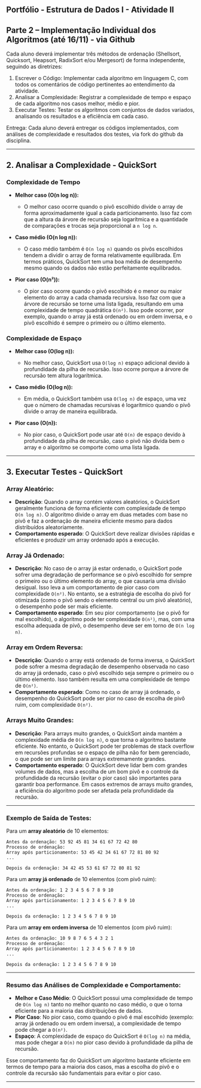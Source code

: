 ## **Portfólio - Estrutura de Dados I - Atividade II**

## **Parte 2** – Implementação Individual dos Algoritmos (até 16/11) - via Github

Cada aluno deverá implementar três métodos de ordenação (Shellsort, Quicksort, Heapsort, RadixSort e/ou Mergesort) de forma independente, seguindo as diretrizes:

1. Escrever o Código: Implementar cada algoritmo em linguagem C, com todos os comentários de código pertinentes ao entendimento da atividade.
2. Analisar a Complexidade: Registrar a complexidade de tempo e espaço de cada algoritmo nos casos melhor, médio e pior.
3. Executar Testes: Testar os algoritmos com conjuntos de dados variados, analisando os resultados e a eficiência em cada caso.

Entrega: Cada aluno deverá entregar os códigos implementados, com análises de complexidade e resultados dos testes, via fork do github da disciplina.

---

## **2. Analisar a Complexidade** - QuickSort

### **Complexidade de Tempo**

- **Melhor caso (O(n log n)):**
  - O melhor caso ocorre quando o pivô escolhido divide o array de forma aproximadamente igual a cada particionamento. Isso faz com que a altura da árvore de recursão seja logarítmica e a quantidade de comparações e trocas seja proporcional a `n log n`.

- **Caso médio (O(n log n)):**
  - O caso médio também é `O(n log n)` quando os pivôs escolhidos tendem a dividir o array de forma relativamente equilibrada. Em termos práticos, QuickSort tem uma boa média de desempenho mesmo quando os dados não estão perfeitamente equilibrados.

- **Pior caso (O(n²)):**
  - O pior caso ocorre quando o pivô escolhido é o menor ou maior elemento do array a cada chamada recursiva. Isso faz com que a árvore de recursão se torne uma lista ligada, resultando em uma complexidade de tempo quadrática `O(n²)`. Isso pode ocorrer, por exemplo, quando o array já está ordenado ou em ordem inversa, e o pivô escolhido é sempre o primeiro ou o último elemento.

### **Complexidade de Espaço**

- **Melhor caso (O(log n)):**
  - No melhor caso, QuickSort usa `O(log n)` espaço adicional devido à profundidade da pilha de recursão. Isso ocorre porque a árvore de recursão tem altura logarítmica.

- **Caso médio (O(log n)):**
  - Em média, o QuickSort também usa `O(log n)` de espaço, uma vez que o número de chamadas recursivas é logarítmico quando o pivô divide o array de maneira equilibrada.

- **Pior caso (O(n)):**
  - No pior caso, o QuickSort pode usar até `O(n)` de espaço devido à profundidade da pilha de recursão, caso o pivô não divida bem o array e o algoritmo se comporte como uma lista ligada.

---

## **3. Executar Testes** - QuickSort

### **Array Aleatório:**
- **Descrição**: Quando o array contém valores aleatórios, o QuickSort geralmente funciona de forma eficiente com complexidade de tempo `O(n log n)`. O algoritmo divide o array em duas metades com base no pivô e faz a ordenação de maneira eficiente mesmo para dados distribuídos aleatoriamente.
- **Comportamento esperado**: O QuickSort deve realizar divisões rápidas e eficientes e produzir um array ordenado após a execução.

### **Array Já Ordenado:**
- **Descrição**: No caso de o array já estar ordenado, o QuickSort pode sofrer uma degradação de performance se o pivô escolhido for sempre o primeiro ou o último elemento do array, o que causaria uma divisão desigual. Isso leva a um comportamento de pior caso com complexidade `O(n²)`. No entanto, se a estratégia de escolha do pivô for otimizada (como o pivô sendo o elemento central ou um pivô aleatório), o desempenho pode ser mais eficiente.
- **Comportamento esperado**: Em seu pior comportamento (se o pivô for mal escolhido), o algoritmo pode ter complexidade `O(n²)`, mas, com uma escolha adequada de pivô, o desempenho deve ser em torno de `O(n log n)`.

### **Array em Ordem Reversa:**
- **Descrição**: Quando o array está ordenado de forma inversa, o QuickSort pode sofrer a mesma degradação de desempenho observada no caso do array já ordenado, caso o pivô escolhido seja sempre o primeiro ou o último elemento. Isso também resulta em uma complexidade de tempo de `O(n²)`.
- **Comportamento esperado**: Como no caso de array já ordenado, o desempenho do QuickSort pode ser pior no caso de escolha de pivô ruim, com complexidade `O(n²)`.

### **Arrays Muito Grandes:**
- **Descrição**: Para arrays muito grandes, o QuickSort ainda mantém a complexidade média de `O(n log n)`, o que torna o algoritmo bastante eficiente. No entanto, o QuickSort pode ter problemas de stack overflow em recursões profundas se o espaço de pilha não for bem gerenciado, o que pode ser um limite para arrays extremamente grandes.
- **Comportamento esperado**: O QuickSort deve lidar bem com grandes volumes de dados, mas a escolha de um bom pivô e o controle da profundidade da recursão (evitar o pior caso) são importantes para garantir boa performance. Em casos extremos de arrays muito grandes, a eficiência do algoritmo pode ser afetada pela profundidade da recursão.

---

### **Exemplo de Saída de Testes**:

Para um **array aleatório** de 10 elementos:

```
Antes da ordenação: 53 92 45 81 34 61 67 72 42 80
Processo de ordenação:
Array após particionamento: 53 45 42 34 61 67 72 81 80 92
...

Depois da ordenação: 34 42 45 53 61 67 72 80 81 92
```

Para um **array já ordenado** de 10 elementos (com pivô ruim):

```
Antes da ordenação: 1 2 3 4 5 6 7 8 9 10
Processo de ordenação:
Array após particionamento: 1 2 3 4 5 6 7 8 9 10
...

Depois da ordenação: 1 2 3 4 5 6 7 8 9 10
```

Para um **array em ordem inversa** de 10 elementos (com pivô ruim):

```
Antes da ordenação: 10 9 8 7 6 5 4 3 2 1
Processo de ordenação:
Array após particionamento: 1 2 3 4 5 6 7 8 9 10
...

Depois da ordenação: 1 2 3 4 5 6 7 8 9 10
```

---

### **Resumo das Análises de Complexidade e Comportamento**:

- **Melhor e Caso Médio**: O QuickSort possui uma complexidade de tempo de `O(n log n)` tanto no melhor quanto no caso médio, o que o torna eficiente para a maioria das distribuições de dados.
- **Pior Caso**: No pior caso, como quando o pivô é mal escolhido (exemplo: array já ordenado ou em ordem inversa), a complexidade de tempo pode chegar a `O(n²)`.
- **Espaço**: A complexidade de espaço do QuickSort é `O(log n)` na média, mas pode chegar a `O(n)` no pior caso devido à profundidade da pilha de recursão.

Esse comportamento faz do QuickSort um algoritmo bastante eficiente em termos de tempo para a maioria dos casos, mas a escolha do pivô e o controle da recursão são fundamentais para evitar o pior caso.

---
